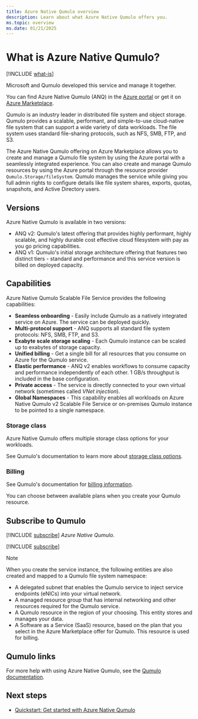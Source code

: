 ```yaml
---
title: Azure Native Qumulo overview
description: Learn about what Azure Native Qumulo offers you.
ms.topic: overview
ms.date: 01/21/2025
---
```


# What is Azure Native Qumulo?

[!INCLUDE [what-is](../includes/what-is.md)]

Microsoft and Qumulo developed this service and manage it together.

You can find Azure Native Qumulo (ANQ) in the [Azure portal](https://portal.azure.com/#view/HubsExtension/BrowseResource/resourceType/Qumulo.Storage%2FfileSystems) or get it on [Azure Marketplace](https://azuremarketplace.microsoft.com/marketplace/apps/qumulo1584033880660.qumulo-saas-mpp?tab=Overview).

Qumulo is an industry leader in distributed file system and object storage. Qumulo provides a scalable, performant, and simple-to-use cloud-native file system that can support a wide variety of data workloads. The file system uses standard file-sharing protocols, such as NFS, SMB, FTP, and S3.

The Azure Native Qumulo offering on Azure Marketplace allows you to create and manage a Qumulo file system by using the Azure portal with a seamlessly integrated experience. You can also create and manage Qumulo resources by using the Azure portal through the resource provider `Qumulo.Storage/fileSystem`. Qumulo manages the service while giving you full admin rights to configure details like file system shares, exports, quotas, snapshots, and Active Directory users.

## Versions

 Azure Native Qumulo is available in two versions:

- ANQ v2: Qumulo's latest offering that provides highly performant, highly scalable, and highly durable cost effective cloud filesystem with pay as you go pricing capabilities.
- ANQ v1: Qumulo's initial storage architecture offering that features two distinct tiers - standard and performance and this service version is billed on deployed capacity.

## Capabilities

Azure Native Qumulo Scalable File Service provides the following capabilities:

- **Seamless onboarding** - Easily include Qumulo as a natively integrated service on Azure. The service can be deployed quickly.
- **Multi-protocol support** - ANQ supports all standard file system protocols: NFS, SMB, FTP, and S3.
- **Exabyte scale storage scaling** - Each Qumulo instance can be scaled up to exabytes of storage capacity.
- **Unified billing** - Get a single bill for all resources that you consume on Azure for the Qumulo service.
- **Elastic performance** - ANQ v2 enables workflows to consume capacity and performance independently of each other. 1 GB/s throughput is included in the base configuration.
- **Private access** - The service is directly connected to your own virtual network (sometimes called _VNet injection_).
- **Global Namespaces** - This capability enables all workloads on Azure Native Qumulo v2 Scalable File Service or on-premises Qumulo instance to be pointed to a single namespace.

### Storage class

Azure Native Qumulo offers multiple storage class options for your workloads.

See Qumulo's documentation to learn more about [storage class options](https://docs.qumulo.com/azure-native-administrator-guide/getting-started/how-azure-native-qumulo-works.html#using-cold-workloads). 

### Billing

See Qumulo's documentation for [billing information](https://docs.qumulo.com/azure-native-administrator-guide/getting-started/how-azure-native-qumulo-works.html#usage-billing-and-metering-for-azure-native-qumulo). 

You can choose between available plans when you create your Qumulo resource. 

## Subscribe to Qumulo

[!INCLUDE [subscribe](../includes/subscribe.md)] *Azure Native Qumulo*.

[!INCLUDE [subscribe](../includes/subscribe-from-azure-portal.md)]

> [!NOTE]
> 
> When you create the service instance, the following entities are also created and mapped to a Qumulo file system namespace:
> 
> - A delegated subnet that enables the Qumulo service to inject service endpoints (eNICs) into your virtual network.
> - A managed resource group that has internal networking and other resources required for the Qumulo service.
> - A Qumulo resource in the region of your choosing. This entity stores and manages your data.
> - A Software as a Service (SaaS) resource, based on the plan that you select in the Azure Marketplace offer for Qumulo. This resource is used for billing.

## Qumulo links

For more help with using Azure Native Qumulo, see the [Qumulo documentation](https://docs.qumulo.com/azure-native-administrator-guide/).

## Next steps

- [Quickstart: Get started with Azure Native Qumulo](create.md)